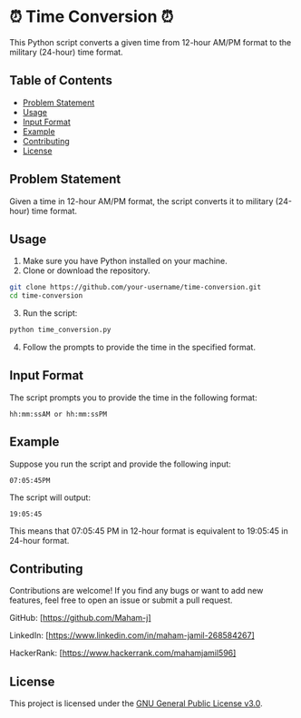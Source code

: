 # ⏰ Time Conversion ⏰

This Python script converts a given time from 12-hour AM/PM format to the military (24-hour) time format.

## Table of Contents

- [Problem Statement](#problem-statement)
- [Usage](#usage)
- [Input Format](#input-format)
- [Example](#example)
- [Contributing](#contributing)
- [License](#license)

## Problem Statement

Given a time in 12-hour AM/PM format, the script converts it to military (24-hour) time format.

## Usage

1. Make sure you have Python installed on your machine.
2. Clone or download the repository.

```bash
git clone https://github.com/your-username/time-conversion.git
cd time-conversion
```

3. Run the script:

```bash
python time_conversion.py
```

4. Follow the prompts to provide the time in the specified format.

## Input Format

The script prompts you to provide the time in the following format:

```
hh:mm:ssAM or hh:mm:ssPM
```

## Example

Suppose you run the script and provide the following input:

```
07:05:45PM
```

The script will output:

```
19:05:45
```

This means that 07:05:45 PM in 12-hour format is equivalent to 19:05:45 in 24-hour format.

## Contributing

Contributions are welcome! If you find any bugs or want to add new features, feel free to open an issue or submit a pull request.

GitHub: [https://github.com/Maham-j]

LinkedIn: [https://www.linkedin.com/in/maham-jamil-268584267]

HackerRank: [https://www.hackerrank.com/mahamjamil596]

## License

This project is licensed under the [GNU General Public License v3.0](LICENSE).

